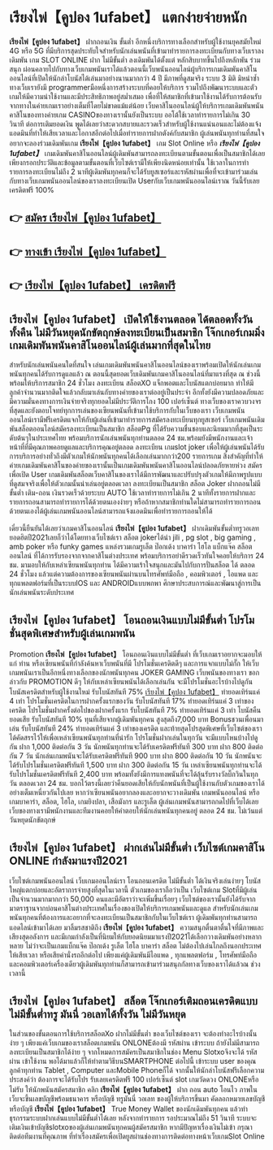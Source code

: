 # เรียงไพ่【คูปอง 1ufabet】  แตกง่ายจ่ายหนัก

**เรียงไพ่【คูปอง 1ufabet】** ฝากถอนเงิน ขั้นต่ำ  อีกหนึ่งบริการทางเลือกสำหรับผู้ใช้งานยุคสมัยใหม่ 4G หรือ 5G ที่มีบริการสุดประทับใจสำหรับนักเล่นพนันที่เข้ามาทำรายการลงทะเบียนกับทางเว็บเราลงเดิมพัน เกม SLOT ONLINE ฝาก ไม่มีขั้นต่ำ ลงเดิมพันได้ตั้งแต่ หลักสิบบาทขึ้นไปถึงหลักพัน ร่วมสนุก ผ่อนคลายไปกับทางเว็บเกมพนันเราได้แล้วตอนนี้เว็บพนันออนไลน์ผู้บริการเกมเดิมพันคาสิโนออนไลน์ที่เปิดให้นักล่าโบนัสได้เล่นมาอย่างนานมากกว่า 4 ปี มีภาพที่ดูสมจริง ระบบ 3 มิติ
มิหนำซ้ำทางเว็บเรายังมี  programmerมือหนึ่งการสร้างระบบที่คอยให้บริการ  รวมไปถึงพัฒนาระบบและตัวเกมให้มีความน่าใช้งานและมีประสิทธิภาพอยู่สม่ำเสมอ เพื่อที่ให้สมาชิกที่เข้ามาใช้งานได้รับการต้อนรับจากทางในค่ายเกมเราอย่างเต็มที่โดยไม่ขาดแม้แต่น้อย เว็บคาสิโนออนไลน์ผู้ให้บริการเกมเดิมพันพนันคาสิโนของทางค่ายเกม CASINOของทางเรานั้นยังเป็นระบบ ออโต้ใช้เวลาทำรายการไม่เกิน 30 วินาที ต่อการเติมยอดเงิน พูดได้เลยว่าสะดวกสบายและรวดเร็วสำหรับผู้ใช้งานแน่นอนและไม่ต้องแจ้งแอดมินที่ทำให้เสียเวลาและโอกาสอีกต่อไปเมื่อทำรายการฝากตังค์กับสมาชิก
ผู้เล่นพนันทุกท่านที่สนใจอยากจะลองร่วมเดิมพันเกม **เรียงไพ่【คูปอง 1ufabet】** เกม Slot Online หรือ ***เรียงไพ่【คูปอง 1ufabet】*** เกมเดิมพันคาสิโนออนไลน์ผู้เดิมพันสามารถลงทะเบียนตามขั้นตอนเพื่อเป็นสมาชิกได้เลยเพียงกรอกประวัติและข้อมูลตามขั้นตอนที่เว็บไซต์เรามีให้เพียงนิดหน่อยเท่านั้น ใช้เวลาในการทำรายการลงทะเบียนไม่ถึง 2 นาทีผู้เดิมพันทุกคนก็จะได้รับยูสเซอร์และรหัสผ่านเพื่อที่จะเข้ามาร่วมเล่นกับทางเว็บเกมพนันออนไลน์ของเราลงทะเบียนเปิด Userกับเว็บเกมพนันออนไลน์เราณ วันนี้รับเลยเครดิตฟรี 100%

## 👉 [สมัคร เรียงไพ่【คูปอง 1ufabet】](https://archa888.com/)
## 👉 [ทางเข้า เรียงไพ่【คูปอง 1ufabet】](https://archa888.com/)
## 👉 [เรียงไพ่【คูปอง 1ufabet】 เครดิตฟรี](https://archa888.com/)

## เรียงไพ่【คูปอง 1ufabet】 เปิดให้ใช้งานตลอด ได้ตลอดทั้งวัน ทั้งคืน ไม่มีวันหยุดนักขัตฤกษ์ลงทะเบียนเป็นสมาชิก โจ๊กเกอร์เกมมิ่ง เกมเดิมพันพนันคาสิโนออนไลน์ผู้เล่นมากที่สุดในไทย

สำหรับนักเล่นพนันคนใดที่สนใจ เล่นเกมเดิมพันพนันคาสิโนออนไลน์ของเราพร้อมเปิดให้นักเล่นเกมพนันทุกคนได้รับการดูแลแล้ว ณ ตอนนี้สุดยอดเว็บเดิมพันเกมคาสิโนออนไลน์ที่มาแรงที่สุด ณ ช่วงนี้ พร้อมให้บริการสมาชิก 24 ชั่วโมง ลงทะเบียน สล็อตXO แจ็กพอตและโบนัสแตกบ่อยมาก ทำให้มีลูกค้าจำนวนมากติดใจแล้วกลับมาเล่นกับทางค่ายของเราต่ออยู่เป็นประจำ อีกทั้งยังมีความปลอดภัยและมีความมั่นคงทางการเงินจ่ายจริงทุกยอดไม่มีประวัติการโกง 100 เปอร์เซ็นต์ ทางเว็บของเราควบวงจรที่สุดและยังตอบโจทย์ทุกการเล่นของเซียนพนันที่เข้ามาใช้บริการกับในเว็บของเรา
เว็บเกมพนันออนไลน์เรามีฟรีเครดิตแจกให้กับผู้เล่นที่เข้ามาทำรายการสมัครลงทะเบียนทุกยูสเซอร์ เว็บเกมพนันเดิมพันสล็อตออนไลน์สมัครลงทะเบียนเป็นสมาชิก สล็อตPg ที่ได้รับความชื่นชอบและนิยมมากที่สุดเป็นระดับต้นๆในประเทศไทย พร้อมบริการนักเล่นพนันทุกท่านตลอด 24 ชม.พร้อมยังมีพนักงานและเจ้าหน้าที่ที่มีคุณภาพคอยดูแลและบริการคุณอยู่ตลอด ลงทะเบียน เกมslot joker เพื่อให้ผู้เล่นพนันได้รับการบริการอย่างทั่วถึงมีตัวเกมให้นักพนันทุกคนได้เลือกเล่นมากกว่า200 รายการเกม
สิ่งสำคัญที่ทำให้ค่ายเกมเดิมพันคาสิโนของค่ายของเรานั้นเป็นเกมเดิมพันพนันคาสิโนออนไลน์ปลอดภัยหายห่วง สมัครเพื่อเปิด User  เกมเดิมพันสล็อตเว็บคาสิโนของเราได้มีการพัฒนาและปรับปรุงตัวเกมให้มีภาพรูปแบบที่ดูสมจจริงเพื่อให้ตัวเกมนั้นน่าเล่นอยู่ตลอดเวลา ลงทะเบียนเป็นสมาชิก สล็อต Joker ฝากถอนไม่มีขั้นต่ำ เติม-ถอน เงินรวดเร็วด้วยระบบ AUTO ใช้เวลาทำรายการไม่เกิน 2 นาทีทั้งรายการฝากและรายการถอนสามารถทำรายการได้ด้วยตนเองง่ายๆ หรือถ้าหากสมาชิกท่านใดไม่สามารถทำรายการถอนด้วยตนเองได้ผู้เล่นเกมพนันออนไลน์สามารถแจ้งแอดมินเพื่อทำรายการถอนให้ได้

เดี๋ยวนี้ยืนยันได้เลยว่าเกมคาสิโนออนไลน์ **เรียงไพ่【คูปอง 1ufabet】** ฝากเดิมพันขั้นต่ำทรูวอเลท ยอดฮิตปี2021เลยก็ว่าได้โดยทางเว็บไซต์เรา สล็อต jokerได้นำ  jili , pg slot , big gaming , amb poker หรือ funky games แหล่งรวมเกมรูเล็ต  ป๊อกเด้ง บาคาร่า ไฮโล แบ็กแจ๊ค สล็อตออนไลน์ ที่ได้การรับรองจากจากคาสิโนต่างประเทศ พร้อมบริการอย่าดีรวดเร็วทันใจคอยให้บริการ 24 ชม. มามอบให้กับเหล่าเซียนพนันทุกท่าน ได้มีความเร้าใจสนุกและมันไปกับการปั่นสล็อต ได้ ตลอด 24 ชั่วโมง แล้วแต่ความต้องการของเซียนพนันผ่านบนโทรศัพท์มือถือ , คอมพิวเตอร์ , ไอแพด และทุกแพลตฟอร์มที่เป็นระบบIOS และ ANDROIDแบบพกพา ศึกษาประสบการณ์และพัฒนาสู่การเป็นนักเล่นพนันระดับประเทศ

## เรียงไพ่【คูปอง 1ufabet】 โอนถอนเงินแบบไม่มีขั้นต่ำ โปรโมชั่นสุดพิเศษสำหรับผู้เล่นเกมพนัน

 Promotion  **เรียงไพ่【คูปอง 1ufabet】** โอนถอนเงินแบบไม่มีขั้นต่ำ ที่เว็บเกมเราอยากจะมอบให้แก่  ท่าน หรือเซียนพนันที่กำลังค้นหาเว็บพนันที่มี โปรโมชั่นเครดิตดีๆ และการแจกแบบไม่กั๊ก ให้เว็บเกมพนันเราเป็นอีกหนึ่งทางเลือกของนักพนันทุกคน JOKER GAMING เว็บพนันของทางเรา ขอกล่าวกับ PROMOTION ดีๆ ให้กับเหล่าเซียนพนันได้เลือกเล่นกัน จะมีโปรโมชั่นอะไรบ้างไปดูกัน
โบนัสเครดิตสำหรับผู้ใช้งานใหม่ รับโบนัสทันที 75% [เรียงไพ่【คูปอง 1ufabet】](https://archa888.com/) ทำยอดเทิร์นแค่ 4 เท่า
โปรโมชั่นเครดิตในการฝากครั้งแรกของวัน รับโบนัสทันที 17% ทำยอดเทิร์นแค่ 3 เท่าของเครดิต
โปรโมชั่นฝากครั้งต่อไปของฝากครั้งแรก รับโบนัสทันที 7% ทำยอดเทิร์นแค่ 3 เท่า
โบนัสคืนยอดเสีย รับโบนัสทันที 10% ทุนที่เสียจากผู้เดิมพันทุกคน สูงสุดถึง7,000 บาท
Bonusชวนเพื่อนมาเล่น รับโบนัสทันที 24% ทำยอดเทิร์นแค่ 3 เท่าของเครดิต
และท้ายสุดโปรสุดพิเศษที่เว็บไซต์ของเราได้คัดสรรไว้ให้เพื่อเหล่าเซียนพนันทุกท่านที่น่ารัก โปรโมชั่นฝากเล่นในทุกวัน จะมีแบบไหนบ้างไปดูกัน
ฝาก 1,000 ติดต่อกัน 3 วัน นักพนันทุกท่านจะได้รับเครดิตฟรีทันที 300 บาท
ฝาก 800 ติดต่อกัน 7 วัน นักเล่นเกมพนันจะได้รับเครดิตฟรีทันที 900 บาท
ฝาก 800 ติดต่อกัน 10 วัน นักพนันจะได้รับโปรโมชั่นเครดิตฟรีทันที 1,500 บาท
ฝาก 300 ติดต่อกัน 15 วัน เหล่าเซียนพนันทุกท่านจะได้รับโปรโมชั่นเครดิตฟรีทันที 2,400 บาท
พร้อมทั้งยังมีการแทงพนันที่จะได้ลุ้นรับรางวัลบิ๊กวินในทุกวัน ตลอดเวลา 24 ชม. บอกไว้ตรงนี้เลยว่าคืนยอดเสียให้กับนักพนันที่เป็นผู้ใช้งานกับตัวเกมของเราได้อย่างเต็มเหนี่ยวกันไปเลย หากว่าเซียนพนันอยากลองและอยากจะวางเดิมพัน เกมพนันออนไลน์ หรือเกมบาคาร่า, สล็อต, ไฮโล, เกมยิงปลา, เสือมังกร และรูเล็ต ผู้เล่นเกมพนันสามารถกดไปที่เว็บได้เลย เว็บของทางเรามีพนักงานและทีมงานคอยให้คำตอบให้นักเล่นพนันทุกคนอยู่ ตลอด 24 ชม. ไม่เว้นแต่วันหยุดนักขัตฤกษ์

## เรียงไพ่【คูปอง 1ufabet】 ฝากเล่นไม่มีขั้นต่ำ  เว็บไซต์เกมคาสิโน ONLINE กำลังมาแรงปี2021

เว็บไซต์เกมพนันออนไลน์ เว็บเกมออนไลน์เรา โอนถอนเครดิต ไม่มีขั้นต่ำ ได้เงินจริงเล่นง่ายๆ โบนัสใหญ่แตกบ่อยและอัตราการจ่ายสูงที่สุดในเวลานี้ ตัวเกมของเราถือว่าเป็น เว็บไซต์เกม Slotที่มีผู้เล่นเป็นจำนวนมากมากกว่า 50,000 คนและมีอัตราว่าจะเพิ่มขึ้นเรื่อยๆ เว็บไซต์ของเรานั้นยังได้รับจากมาตราฐานจากบ่อนคาสิโนต่างประเทศในเรื่องของเปิดให้บริการเกมพนันและดูแล สำหรับนักเล่นเกมพนันทุกคนที่ต้องการและอยากที่จะลงทะเบียนเป็นสมาชิกกับในเว็บไซต์เรา ผู้เดิมพันทุกท่านสามารถแอดไลน์เข้ามาได้เลย
	มาลิ้มรสชาติถึง **เรียงไพ่【คูปอง 1ufabet】** ความสนุกตื่นตาตื่นใจที่มีภาพและเสียงสุดอลังการ และมีเกมกำลังเป็นที่นิยมให้กับยอดนิยมมาแรงปี2021ได้เลือกวางเดิมพันอย่างหลากหลาย  ไม่ว่าจะเป็นเกมแบ็กแจ๊ค ป๊อกเด้ง รูเล็ต ไฮโล บาคาร่า สล็อต ไม่ต้องไปเล่นไกลถึงนอกประเทศให้เสียเวลา หรือเสียค่านั่งรถอีกต่อไป เพียงแค่ผู้เดิมพันมีไอแพด , ทุกแพลตฟอร์ม , โทรศัพท์มือถือ และคอมพิวเตอร์เครื่องเดียวผู้เดิมพันทุกท่านก็สามารถเข้ามาร่วมสนุกกัลทางเว็บของเราได้แล้วณ ช่วงเวลานี้

## เรียงไพ่【คูปอง 1ufabet】 สล็อต โจ๊กเกอร์เติมถอนเครดิตแบบไม่มีขั้นต่ำทรู มันนี่ วอเลทได้ทั้งวัน ไม่มีวันหยุด

ในส่วนของขั้นตอนการใช้บริการสล็อตXo ฝากไม่มีขั้นต่ำ ของเว็บไซต์ของเรา จะต้องทำอะไรบ้างนั้น ง่าย ๆ เพียงแค่เว็บเกมของเราสล็อตเกมพนัน ONLONEต้องมี รหัสผ่าน เข้าระบบ ถ้ายังไม่มีสามารถลงทะเบียนเป็นสมาชิกได้ง่าย ๆ จากโหมดการสมัครเป็นสมาชิกในช่อง Menu Slotxoจึงจะได้ รหัสผ่าน เข้าใช้งาน พอได้มาแล้วก็ให้ทำตามวิธีบนSMARTPHONE ต่อไปนี้
เข้าระบบ user  ของคุณลูกค้าทุกท่าน Tablet , Computer และMobile Phoneก็ได้
จากนั้นให้นักล่าโบนัสฟรีเลือกความประสงค์ว่า ต้องการจะได้รับโปร รับเลยเครดิตฟรี 100 เปอร์เซ็นต์ slot เกมวัดดวง ONLONEหรือไม่รับ
ให้นักพนันสมัครสมาชิก คลิก **เรียงไพ่【คูปอง 1ufabet】** ฝาก ถอน auto โอนไว ภาพในเว็บจะขึ้นเลขบัญชีพร้อมธนาคาร หรือบัญชี ทรูมันนี่ วอเลท ของผู้ให้บริการขึ้นมา
คัดลอกหมายเลขบัญชี หรือบัญชี **เรียงไพ่【คูปอง 1ufabet】** True Money Wallet ของนักเดิมพันทุกคน แล้วทำธุรกรรมระบบฝากเล่นแบบไม่มีขั้นต่ำได้เลย
หลังจากทำรายการ รอประมาณไม่ถึง 51 วินาที ระบบจะเติมเงินเข้าบัญชีslotxoของผู้เล่นเกมพนันทุกคนผู้สมัครสมาชิก
หากมีปัญหาเรื่องเงินไม่เข้า กรุณาติดต่อทีมงานที่คุณภาพ ที่ทำเรื่องสมัครเพื่อเปิดยูสผ่านช่องทางการติดต่อทางหน้าเว็บเกมSlot Online



